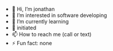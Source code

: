 - 👋 Hi, I’m jonathan
- 👀 I’m interested in software developing
- 🌱 I’m currently learning 
- 💞️ initiated
- 📫 How to reach me (call or text)
- ⚡ Fun fact: none
